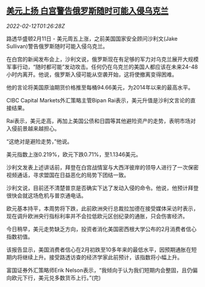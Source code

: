 <!--1644629462000-->
[美元上扬 白宫警告俄罗斯随时可能入侵乌克兰](https://cn.reuters.com/article/global-fx-market-ukraine-0212-idCNKBS2KH01K)
------

<div><i>2022-02-12T01:26:28Z</i></div><p>路透华盛顿2月11日 - 美元周五上涨，之前美国国家安全顾问沙利文(Jake Sullivan)警告俄罗斯随时可能入侵乌克兰。</p><p>在白宫的新闻发布会上，沙利文说，俄罗斯现在有足够的军力对乌克兰展开大规模军事行动，“随时都可能”发动攻击。任何仍在乌克兰的美国人都应该在未来24-48小时内离开。他说，俄罗斯入侵可能从空袭开始，这将使撤离变得困难。</p><p>他的言论将美国原油期货价格推至每桶94.66美元，为2014年以来的最高水平。</p><p>CIBC Capital Markets外汇策略主管Bipan Rai表示，美元升值是沙利文言论的直接结果。</p><p>Rai表示，美元走高，再加上美国公债和日圆等其他避险资产的走势，表明市场对入侵前景越来越担心。</p><p>“这绝对是避险走势，”他说。</p><p>美元指数上涨0.219%，欧元下跌0.71%，至1.1346美元。</p><p>沙利文发表上述讲话前，拜登在白宫战情室与大西洋彼岸的领导人进行了一次保密视频通话，寻求盟国在日益恶化的局势下团结一致。</p><p>沙利文说，目前还不清楚普京是否确实下达了发动入侵的命令。他说，他预计拜登很快会就这场危机与普京通电话。</p><p>欧元基本持平，本周势将下跌，此前欧洲央行总裁拉加德在接受媒体采访时表示，现在调升欧洲央行指标利率并不会拉低欧元区创纪录的通胀，只会伤害经济。</p><p>今日稍早，美元走势缺乏方向，投资者消化美国密西根大学公布的2月消费者信心指数初值。</p><p>该报告显示，美国消费者信心在2月初跌至10多年来的最低水平，因预期通胀在短期内将继续上升。接受路透访查的经济学家此前预计，该指数将小幅上升。</p><p>富国证券外汇策略师Erik Nelson表示，“我倾向于认为我们短期内会整固，且仍偏向欧元下行，美元兑多数货币上行。”(完)</p>
